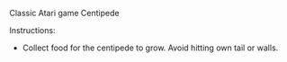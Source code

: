 Classic Atari game Centipede

Instructions:
- Collect food for the centipede to grow. Avoid hitting own tail or walls.
